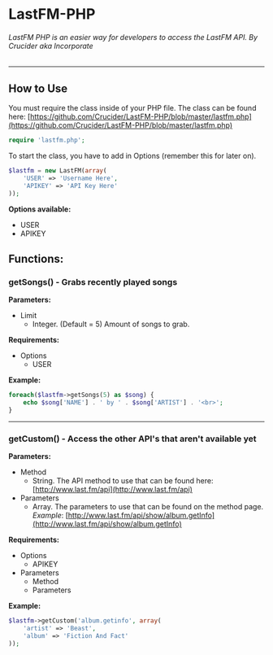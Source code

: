 LastFM-PHP
===========
###### LastFM PHP is an easier way for developers to access the LastFM API.  By Crucider aka Incorporate ######
---

## How to Use ##

You must require the class inside of your PHP file.  The class can be found here: [https://github.com/Crucider/LastFM-PHP/blob/master/lastfm.php](https://github.com/Crucider/LastFM-PHP/blob/master/lastfm.php)
```php
require 'lastfm.php';
```

To start the class, you have to add in Options (remember this for later on).
```php
$lastfm = new LastFM(array(
	'USER' => 'Username Here',
	'APIKEY' => 'API Key Here'
));
```

**Options available:**

- USER
- APIKEY

## Functions: ##

### getSongs() - Grabs recently played songs ###
**Parameters:**

- Limit
  - Integer. (Default = 5)  Amount of songs to grab.

**Requirements:**

- Options
  - USER

**Example:**
```php
foreach($lastfm->getSongs(5) as $song) {
	echo $song['NAME'] . ' by ' . $song['ARTIST'] . '<br>';
}
```
---
### getCustom() - Access the other API's that aren't available yet ###
**Parameters:**

- Method
  - String. The API method to use that can be found here: [http://www.last.fm/api](http://www.last.fm/api)
- Parameters
  - Array. The parameters to use that can be found on the method page.  _Example_: [http://www.last.fm/api/show/album.getInfo](http://www.last.fm/api/show/album.getInfo)

**Requirements:**

- Options
  - APIKEY
- Parameters
  - Method
  - Parameters

**Example:**
```php
$lastfm->getCustom('album.getinfo', array(
	'artist' => 'Beast',
	'album' => 'Fiction And Fact'
));
```